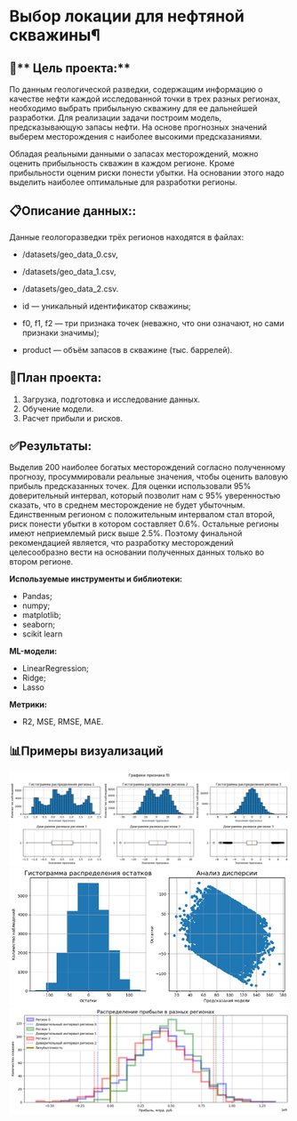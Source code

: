 # Выбор локации для нефтяной скважины¶

## :dart:** Цель проекта:**
По данным геологической разведки, содержащим информацию о качестве нефти каждой исследованной точки в трех разных регионах, необходимо выбрать прибыльную скважину для ее дальнейшей разработки. Для реализации задачи построим модель, предсказывающую запасы нефти. На основе прогнозных значений выберем месторождения с наиболее высокими предсказаниями.

Обладая реальными данными о запасах месторождений, можно оценить прибыльность скважин в каждом регионе. Кроме прибыльности оценим риски понести убытки. На основании этого надо выделить наиболее оптимальные для разработки регионы.



## :clipboard:**Описание данных:**:
Данные геологоразведки трёх регионов находятся в файлах:

+ /datasets/geo_data_0.csv,
+ /datasets/geo_data_1.csv,
+ /datasets/geo_data_2.csv.

+ id — уникальный идентификатор скважины;
+ f0, f1, f2 — три признака точек (неважно, что они означают, но сами признаки значимы);
+ product — объём запасов в скважине (тыс. баррелей).

## :scroll:**План проекта:**
1. Загрузка, подготовка и исследование данных.
2. Обучение модели.
3. Расчет прибыли и рисков.

## :white_check_mark:**Результаты:**

Выделив 200 наиболее богатых месторождений согласно полученному прогнозу, просуммировали реальные значения, чтобы оценить валовую прибыль предсказанных точек. Для оценки использовали 95% доверительный интервал, который позволит нам с 95% уверенностью сказать, что в среднем месторождение не будет убыточным. Единственным регионом с положительным интервалом стал второй, риск понести убытки в котором составляет 0.6%. Остальные регионы имеют неприемлемый риск выше 2.5%. Поэтому финальной рекомендацией является, что разработку месторождений целесообразно вести на основании полученных данных только во втором регионе.

**Используемые инструменты и библиотеки:**
+ Pandas;
+ numpy;
+ matplotlib;
+ seaborn;
+ scikit learn

**ML-модели:**
+ LinearRegression;
+ Ridge;
+ Lasso

**Метрики:**
+ R2, MSE, RMSE, MAE.

## :bar_chart:**Примеры визуализаций**
![диаграммы признака](img/img1.png)
![анализ остатков](img/img2.png)
![распределение прибыли](img/img3.png)